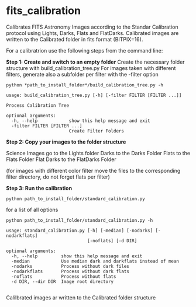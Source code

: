 # fits_calibration

Calibrates  FITS Astronomy Images according to the Standar Calibration protocol using Lights, Darks, Flats and FlatDarks.
Calibrated images are written to the Calibrated folder in fits format (BITPIX=16).

For a calibratrion use the following steps from the command line:

**Step 1: Create and switch to an empty folder**
Create the necessary folder structure with build_calibration_tree.py
For images taken with different filters, generate also a subfolder per filter with the -filter option
```
python *path_to_install_folder*/build_calibration_tree.py -h

usage: build_calibration_tree.py [-h] [-filter FILTER [FILTER ...]]

Process Calibration Tree

optional arguments:
  -h, --help            show this help message and exit
  -filter FILTER [FILTER ...]
                        Create Filter Folders
```                        
**Step 2: Copy your images to the folder structure**

Science Images go to the Lights folder
Darks to the Darks Folder
Flats to the Flats Folder
Flat Darks to the FlatDarks Folder

(for images with different color filter move the files to the corresponding filter directory, do not forget flats per filter)

**Step 3: Run the calibration**
```
python path_to_install_folder/standard_calibration.py
```
for a list of all options
```
python path_to_install_folder/standard_calibration.py -h

usage: standard_calibration.py [-h] [-median] [-nodarks] [-nodarkflats]
                               [-noflats] [-d DIR]

optional arguments:
  -h, --help         show this help message and exit
  -median            Use median dark and darkflats instead of mean
  -nodarks           Process without dark files
  -nodarkflats       Process without dark flats
  -noflats           Process without flats
  -d DIR, --dir DIR  Image root directory
  
  ```

Calilbrated images ar written to the Calibrated folder structure
